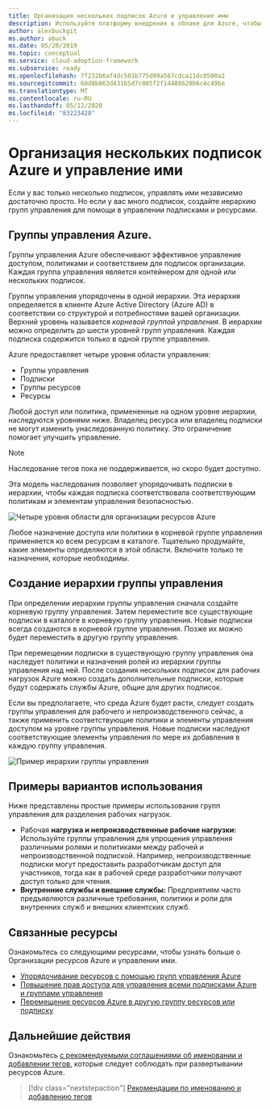 ```yaml
---
title: Организация нескольких подписок Azure и управление ими
description: Используйте платформу внедрения в облаке для Azure, чтобы узнать о создании иерархии групп управления, чтобы упростить управление подписками и ресурсами.
author: alexbuckgit
ms.author: abuck
ms.date: 05/20/2019
ms.topic: conceptual
ms.service: cloud-adoption-framework
ms.subservice: ready
ms.openlocfilehash: 7f232b6af4dc501b775d99a567cdca11dc0500a2
ms.sourcegitcommit: 60d8b863d431b5d7c005f2f14488620b6c4c49be
ms.translationtype: MT
ms.contentlocale: ru-RU
ms.lasthandoff: 05/12/2020
ms.locfileid: "83223428"
---
```

# <a name="organize-and-manage-multiple-azure-subscriptions"></a>Организация нескольких подписок Azure и управление ими

Если у вас только несколько подписок, управлять ими независимо достаточно просто. Но если у вас много подписок, создайте иерархию групп управления для помощи в управлении подписками и ресурсами.

## <a name="azure-management-groups"></a>Группы управления Azure.

Группы управления Azure обеспечивают эффективное управление доступом, политиками и соответствием для подписок организации. Каждая группа управления является контейнером для одной или нескольких подписок.

Группы управления упорядочены в одной иерархии. Эта иерархия определяется в клиенте Azure Active Directory (Azure AD) в соответствии со структурой и потребностями вашей организации. Верхний уровень называется _корневой группой управления_. В иерархии можно определить до шести уровней групп управления. Каждая подписка содержится только в одной группе управления.

Azure предоставляет четыре уровня области управления:

- Группы управления
- Подписки
- Группы ресурсов
- Ресурсы

Любой доступ или политика, примененные на одном уровне иерархии, наследуются уровнями ниже. Владелец ресурса или владелец подписки не могут изменить унаследованную политику. Это ограничение помогает улучшить управление.

> [!NOTE]
> Наследование тегов пока не поддерживается, но скоро будет доступно.

Эта модель наследования позволяет упорядочивать подписки в иерархии, чтобы каждая подписка соответствовала соответствующим политикам и элементам управления безопасностью.

![Четыре уровня области для организации ресурсов Azure](../../ready/azure-setup-guide/media/organize-resources/scope-levels.png)

Любое назначение доступа или политики в корневой группе управления применяется ко всем ресурсам в каталоге. Тщательно продумайте, какие элементы определяются в этой области. Включите только те назначения, которые необходимы.

## <a name="create-your-management-group-hierarchy"></a>Создание иерархии группы управления

При определении иерархии группы управления сначала создайте корневую группу управления. Затем переместите все существующие подписки в каталоге в корневую группу управления. Новые подписки всегда создаются в корневой группе управления. Позже их можно будет переместить в другую группу управления.

При перемещении подписки в существующую группу управления она наследует политики и назначения ролей из иерархии группы управления над ней. После создания нескольких подписок для рабочих нагрузок Azure можно создать дополнительные подписки, которые будут содержать службы Azure, общие для других подписок.

Если вы предполагаете, что среда Azure будет расти, следует создать группы управления для рабочего и непроизводственного сейчас, а также применить соответствующие политики и элементы управления доступом на уровне группы управления. Новые подписки наследуют соответствующие элементы управления по мере их добавления в каждую группу управления.

![Пример иерархии группы управления](../../_images/ready/management-group-hierarchy-v2.png)

## <a name="example-use-cases"></a>Примеры вариантов использования

Ниже представлены простые примеры использования групп управления для разделения рабочих нагрузок.

- Рабочая **нагрузка и непроизводственные рабочие нагрузки:** Используйте группы управления для упрощения управления различными ролями и политиками между рабочей и непроизводственной подпиской. Например, непроизводственные подписки могут предоставить разработчикам доступ для участников, тогда как в рабочей среде разработчики получают доступ только для чтения.
- **Внутренние службы и внешние службы:** Предприятиям часто предъявляются различные требования, политики и роли для внутренних служб и внешних клиентских служб.

## <a name="related-resources"></a>Связанные ресурсы

Ознакомьтесь со следующими ресурсами, чтобы узнать больше о Организации ресурсов Azure и управлении ими.

- [Упорядочивание ресурсов с помощью групп управления Azure](https://docs.microsoft.com/azure/governance/management-groups)
- [Повышение прав доступа для управления всеми подписками Azure и группами управления](https://docs.microsoft.com/azure/role-based-access-control/elevate-access-global-admin)
- [Перемещение ресурсов Azure в другую группу ресурсов или подписку](https://docs.microsoft.com/azure/azure-resource-manager/management/move-resource-group-and-subscription)

## <a name="next-steps"></a>Дальнейшие действия

Ознакомьтесь [с рекомендуемыми соглашениями об именовании и добавлении тегов](./naming-and-tagging.md), которые следует соблюдать при развертывании ресурсов Azure.

> [!div class="nextstepaction"]
> [Рекомендации по именованию и добавлению тегов](./naming-and-tagging.md)
